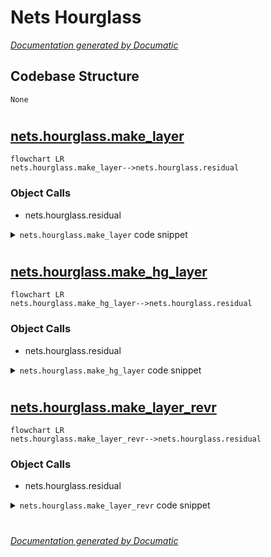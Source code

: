 # Nets Hourglass

[_Documentation generated by Documatic_](https://www.documatic.com)

<!---Documatic-section-Codebase Structure-start--->
## Codebase Structure

<!---Documatic-block-system_architecture-start--->
```mermaid
None
```
<!---Documatic-block-system_architecture-end--->

# #
<!---Documatic-section-Codebase Structure-end--->

<!---Documatic-section-nets.hourglass.make_layer-start--->
## [nets.hourglass.make_layer](4-nets_hourglass.md#nets.hourglass.make_layer)

<!---Documatic-section-make_layer-start--->
```mermaid
flowchart LR
nets.hourglass.make_layer-->nets.hourglass.residual
```

### Object Calls

* nets.hourglass.residual

<!---Documatic-block-nets.hourglass.make_layer-start--->
<details>
	<summary><code>nets.hourglass.make_layer</code> code snippet</summary>

```python
def make_layer(k, inp_dim, out_dim, modules, **kwargs):
    layers = [residual(k, inp_dim, out_dim, **kwargs)]
    for _ in range(modules - 1):
        layers.append(residual(k, out_dim, out_dim, **kwargs))
    return nn.Sequential(*layers)
```
</details>
<!---Documatic-block-nets.hourglass.make_layer-end--->
<!---Documatic-section-make_layer-end--->

# #
<!---Documatic-section-nets.hourglass.make_layer-end--->

<!---Documatic-section-nets.hourglass.make_hg_layer-start--->
## [nets.hourglass.make_hg_layer](4-nets_hourglass.md#nets.hourglass.make_hg_layer)

<!---Documatic-section-make_hg_layer-start--->
```mermaid
flowchart LR
nets.hourglass.make_hg_layer-->nets.hourglass.residual
```

### Object Calls

* nets.hourglass.residual

<!---Documatic-block-nets.hourglass.make_hg_layer-start--->
<details>
	<summary><code>nets.hourglass.make_hg_layer</code> code snippet</summary>

```python
def make_hg_layer(k, inp_dim, out_dim, modules, **kwargs):
    layers = [residual(k, inp_dim, out_dim, stride=2)]
    for _ in range(modules - 1):
        layers += [residual(k, out_dim, out_dim)]
    return nn.Sequential(*layers)
```
</details>
<!---Documatic-block-nets.hourglass.make_hg_layer-end--->
<!---Documatic-section-make_hg_layer-end--->

# #
<!---Documatic-section-nets.hourglass.make_hg_layer-end--->

<!---Documatic-section-nets.hourglass.make_layer_revr-start--->
## [nets.hourglass.make_layer_revr](4-nets_hourglass.md#nets.hourglass.make_layer_revr)

<!---Documatic-section-make_layer_revr-start--->
```mermaid
flowchart LR
nets.hourglass.make_layer_revr-->nets.hourglass.residual
```

### Object Calls

* nets.hourglass.residual

<!---Documatic-block-nets.hourglass.make_layer_revr-start--->
<details>
	<summary><code>nets.hourglass.make_layer_revr</code> code snippet</summary>

```python
def make_layer_revr(k, inp_dim, out_dim, modules, **kwargs):
    layers = []
    for _ in range(modules - 1):
        layers.append(residual(k, inp_dim, inp_dim, **kwargs))
    layers.append(residual(k, inp_dim, out_dim, **kwargs))
    return nn.Sequential(*layers)
```
</details>
<!---Documatic-block-nets.hourglass.make_layer_revr-end--->
<!---Documatic-section-make_layer_revr-end--->

# #
<!---Documatic-section-nets.hourglass.make_layer_revr-end--->

[_Documentation generated by Documatic_](https://www.documatic.com)